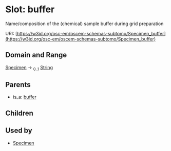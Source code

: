 
# Slot: buffer

Name/composition of the (chemical) sample buffer during grid preparation

URI: [https://w3id.org/osc-em/oscem-schemas-subtomo/Specimen_buffer](https://w3id.org/osc-em/oscem-schemas-subtomo/Specimen_buffer)


## Domain and Range

[Specimen](Specimen.md) &#8594;  <sub>0..1</sub> [String](types/String.md)

## Parents

 *  is_a: [buffer](buffer.md)

## Children


## Used by

 * [Specimen](Specimen.md)
